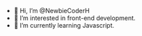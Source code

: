 - 👋 Hi, I’m @NewbieCoderH
- 👀 I’m interested in front-end development.
- 🌱 I’m currently learning Javascript.



